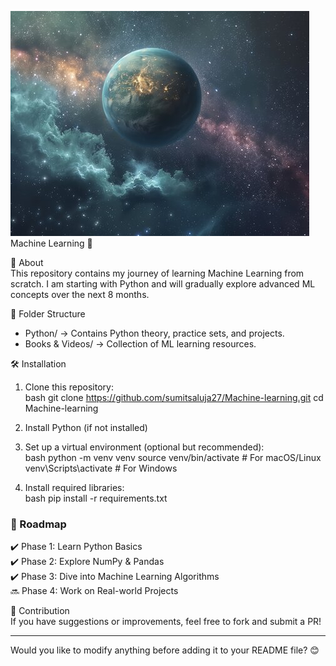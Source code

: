 ![Banner](assets/Kepler.jpg)
Machine Learning 🚀  

📌 About  
This repository contains my journey of learning Machine Learning from scratch. I am starting with Python and will gradually explore advanced ML concepts over the next 8 months.  

📂 Folder Structure  
- Python/ → Contains Python theory, practice sets, and projects.  
- Books & Videos/ → Collection of ML learning resources.  

🛠️ Installation  
1. Clone this repository:  
   bash
   git clone https://github.com/sumitsaluja27/Machine-learning.git
   cd Machine-learning
  
2. Install Python (if not installed)  
3. Set up a virtual environment (optional but recommended):  
   bash
   python -m venv venv
   source venv/bin/activate  # For macOS/Linux
   venv\Scripts\activate     # For Windows
     
4. Install required libraries:  
   bash
   pip install -r requirements.txt
     

### 🚀 Roadmap  
✔️ Phase 1: Learn Python Basics  
✔️ Phase 2: Explore NumPy & Pandas  
✔️ Phase 3: Dive into Machine Learning Algorithms  
🔜 Phase 4: Work on Real-world Projects  

🤝 Contribution  
If you have suggestions or improvements, feel free to fork and submit a PR!  

---

Would you like to modify anything before adding it to your README file? 😊
